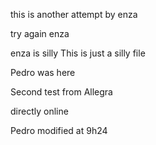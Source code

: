 this is another attempt by enza 


try again enza 

enza is silly 
This is just a silly file

Pedro was here

Second test from Allegra

directly online

Pedro modified at 9h24

